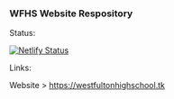 ### WFHS Website Respository

Status:

[![Netlify Status](https://api.netlify.com/api/v1/badges/e7dcafa5-4242-4d81-8f0b-c7c68111b2c4/deploy-status)](https://app.netlify.com/sites/west-fulton-high-school/deploys)

Links:

Website > https://westfultonhighschool.tk